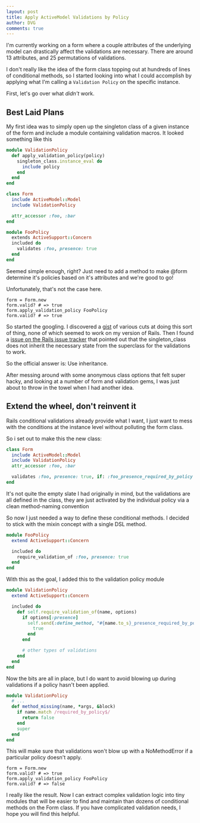 ```yaml
---
layout: post
title: Apply ActiveModel Validations by Policy
author: DVG
comments: true
---
```


I'm currently working on a form where a couple attributes of the underlying model can drastically affect the validations are necessary. There are around 13 attributes, and 25 permutations of validations.

I don't really like the idea of the form class topping out at hundreds of lines of conditional methods, so I started looking into what I could accomplish by applying what I'm calling a `Validation Policy` on the specific instance.

First, let's go over what *didn't* work.

## Best Laid Plans

My first idea was to simply open up the singleton class of a given instance of the form and include a module containing validation macros. It looked something like this

```ruby
module ValidationPolicy
  def apply_validation_policy(policy)
    singleton_class.instance_eval do
      include policy
    end
  end
end

class Form
  include ActiveModel::Model
  include ValidationPolicy

  attr_accessor :foo, :bar
end

module FooPolicy
  extends ActiveSupport::Concern
  included do
    validates :foo, presence: true
  end
end
```

Seemed simple enough, right? Just need to add a method to make @form determine it's policies based on it's attributes and we're good to go!

Unfortunately, that's not the case here.

```
form = Form.new
form.valid? # => true
form.apply_validation_policy FooPolicy
form.valid? # => true
```

So started the googling. I discovered a [gist][gist-of-broken-dreams] of various cuts at doing this sort of thing, none of which seemed to work on my version of Rails. Then I found a [issue on the Rails issue tracker][rails-issue] that pointed out that the singleton_class does not inherit the necessary state from the superclass for the validations to work.

So the official answer is: Use inheritance.

After messing around with some anonymous class options that felt super hacky, and looking at a number of form and validation gems, I was just about to throw in the towel when I had another idea.

## Extend the wheel, don't reinvent it

Rails conditional validations already provide what I want, I just want to mess with the conditions at the instance level without polluting the form class.

So i set out to make this the new class:

```ruby
class Form
  include ActiveModel::Model
  include ValidationPolicy
  attr_accessor :foo, :bar

  validates :foo, presence: true, if: :foo_presence_required_by_policy
end
```

It's not quite the empty slate I had originally in mind, but the validations are all defined in the class, they are just activated by the individual policy via a clean method-naming convention

So now I just needed a way to define these conditional methods. I decided to stick with the mixin concept with a single DSL method.

```ruby
module FooPolicy
  extend ActiveSupport::Concern

  included do
    require_validation_of :foo, presence: true
  end
end
```

With this as the goal, I added this to the validation policy module

```ruby
module ValidationPolicy
  extend ActiveSupport::Concern

  included do
    def self.require_validation_of(name, options)
      if options[:presence]
        self.send(:define_method, "#{name.to_s}_presence_required_by_policy") do
          true
        end
      end

      # other types of validations
    end
  end
end
```

Now the bits are all in place, but I do want to avoid blowing up during validations if a policy hasn't been applied.

```ruby
module ValidationPolicy
  # ...
  def method_missing(name, *args, &block)
    if name.match /required_by_policy$/
      return false
    end
    super
  end
end
```

This will make sure that validations won't blow up with a NoMethodError if a particular policy doesn't apply.

```
form = Form.new
form.valid? # => true
form.apply_validation_policy FooPolicy
form.valid? # => false
```

I really like the result. Now I can extract complex validation logic into tiny modules that will be easier to find and maintain than dozens of conditional methods on the Form class. If you have complicated validation needs, I hope you will find this helpful.

[gist-of-broken-dreams]: https://gist.github.com/thechrisoshow/2236521
[rails-issue]: https://github.com/rails/rails/issues/5449
